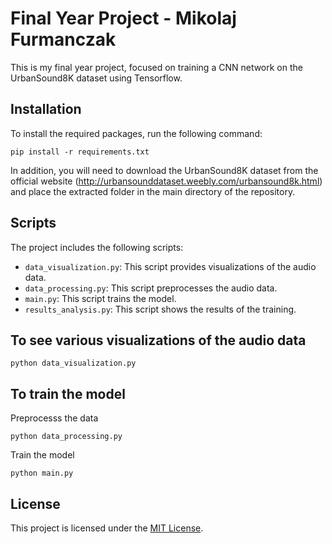 # Final Year Project - Mikolaj Furmanczak

This is my final year project, focused on training a CNN network on the UrbanSound8K dataset using Tensorflow. 


## Installation

To install the required packages, run the following command:

```
pip install -r requirements.txt
```

In addition, you will need to download the UrbanSound8K dataset from the official website (http://urbansounddataset.weebly.com/urbansound8k.html) and place the extracted folder in the main directory of the repository.


## Scripts

The project includes the following scripts:

- `data_visualization.py`: This script provides visualizations of the audio data.
- `data_processing.py`: This script preprocesses the audio data.
- `main.py`: This script trains the model.
- `results_analysis.py`: This script shows the results of the training.


## To see various visualizations of the audio data
```
python data_visualization.py
```


## To train the model

Preprocesss the data
```
python data_processing.py
```

Train the model
```
python main.py
```


## License

This project is licensed under the [MIT License](LICENSE).
